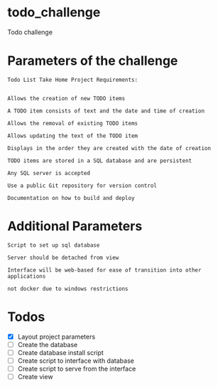 # todo_challenge
Todo challenge


# Parameters of the challenge

```
Todo List Take Home Project Requirements:


Allows the creation of new TODO items

A TODO item consists of text and the date and time of creation

Allows the removal of existing TODO items

Allows updating the text of the TODO item

Displays in the order they are created with the date of creation

TODO items are stored in a SQL database and are persistent

Any SQL server is accepted

Use a public Git repository for version control

Documentation on how to build and deploy

```

# Additional Parameters

```
Script to set up sql database

Server should be detached from view

Interface will be web-based for ease of transition into other applications

not docker due to windows restrictions
```

# Todos

- [x] Layout project parameters
- [ ] Create the database
- [ ] Create database install script
- [ ] Create script to interface with database
- [ ] Create script to serve from the interface
- [ ] Create view
